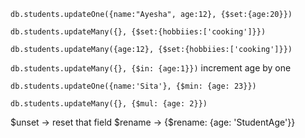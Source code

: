 
```db.students.updateOne({name:"Ayesha", age:12}, {$set:{age:20}})```


```db.students.updateMany({}, {$set:{hobbiies:['cooking']}})```

```db.students.updateMany({age:12}, {$set:{hobbiies:['cooking']}})```

```db.students.updateMany({}, {$in: {age:1}})```
increment age by one

```db.students.updateOne({name:'Sita'}, {$min: {age: 23}})```

```db.students.updateMany({}, {$mul: {age: 2}})```

$unset -> reset that field
$rename -> {$rename: {age: 'StudentAge'}}




